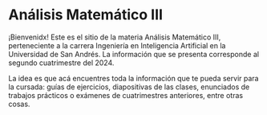 # Análisis Matemático III

¡Bienvenidx! Este es el sitio de la materia Análisis Matemático III, perteneciente a la carrera Ingeniería en Inteligencia Artificial en la Universidad de San Andrés.
La información que se presenta corresponde al segundo cuatrimestre del 2024. 

La idea es que acá encuentres toda la información que te pueda servir para la cursada: guías de ejercicios, diapositivas de las clases, enunciados de trabajos prácticos o exámenes de cuatrimestres anteriores, entre otras cosas.

